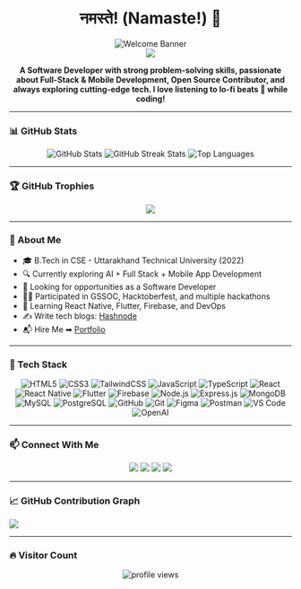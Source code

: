 <!-- HEADER -->
<h1 align="center">नमस्ते! (Namaste!) 🙏</h1>
<p align="center">
  <img src="./gif/header.png" alt="Welcome Banner"/><br>
  <img src="https://capsule-render.vercel.app/api?type=rect&color=gradient&height=2.5"/>
</p>

<p align="center"><b>
  A Software Developer with strong problem-solving skills, passionate about Full-Stack & Mobile Development, Open Source Contributor, and always exploring cutting-edge tech. I love listening to lo-fi beats 🎵 while coding!
</b></p>

---

### 📊 GitHub Stats

<p align="center">
  <img src="https://github-readme-stats.vercel.app/api?username=MehraDevesh2022&show_icons=true&theme=radical" alt="GitHub Stats" />
  <img src="https://github-readme-streak-stats.herokuapp.com/?user=MehraDevesh2022&theme=radical" alt="GitHub Streak Stats"/>
  <img src="https://github-readme-stats.vercel.app/api/top-langs/?username=MehraDevesh2022&layout=compact&theme=radical" alt="Top Languages"/>
</p>

---

### 🏆 GitHub Trophies

<p align="center">
  <img src="https://github-profile-trophy.vercel.app/?username=MehraDevesh2022&theme=gruvbox" />
</p>

---

### 🌱 About Me

- 🎓 B.Tech in CSE - Uttarakhand Technical University (2022)
- 🔍 Currently exploring AI + Full Stack + Mobile App Development
- 💼 Looking for opportunities as a Software Developer
- 👨‍💻 Participated in GSSOC, Hacktoberfest, and multiple hackathons
- 🧠 Learning React Native, Flutter, Firebase, and DevOps
- ✍️ Write tech blogs: [Hashnode](https://iam-dev.hashnode.dev)
- 📬 Hire Me ➡ [Portfolio](http://www.neevotech.com)

---

### 🚀 Tech Stack

<p align="center">

  <!-- Frontend -->
  <img alt="HTML5" src="https://img.shields.io/badge/HTML5-E34F26?style=for-the-badge&logo=html5&logoColor=white" />
  <img alt="CSS3" src="https://img.shields.io/badge/CSS3-1572B6?style=for-the-badge&logo=css3&logoColor=white" />
  <img alt="TailwindCSS" src="https://img.shields.io/badge/Tailwind_CSS-06B6D4?style=for-the-badge&logo=tailwind-css&logoColor=white" />
  <img alt="JavaScript" src="https://img.shields.io/badge/JavaScript-F7DF1E?style=for-the-badge&logo=javascript&logoColor=black" />
  <img alt="TypeScript" src="https://img.shields.io/badge/TypeScript-007ACC?style=for-the-badge&logo=typescript&logoColor=white" />
  <img alt="React" src="https://img.shields.io/badge/React-61DAFB?style=for-the-badge&logo=react&logoColor=black" />

  <!-- Mobile -->
  <img alt="React Native" src="https://img.shields.io/badge/React_Native-20232A?style=for-the-badge&logo=react&logoColor=61DAFB" />
  <img alt="Flutter" src="https://img.shields.io/badge/Flutter-02569B?style=for-the-badge&logo=flutter&logoColor=white" />
  <img alt="Firebase" src="https://img.shields.io/badge/Firebase-FFCA28?style=for-the-badge&logo=firebase&logoColor=black" />

  <!-- Backend -->
  <img alt="Node.js" src="https://img.shields.io/badge/Node.js-339933?style=for-the-badge&logo=node.js&logoColor=white" />
  <img alt="Express.js" src="https://img.shields.io/badge/Express.js-000000?style=for-the-badge&logo=express&logoColor=white" />

  <!-- Database -->
  <img alt="MongoDB" src="https://img.shields.io/badge/MongoDB-47A248?style=for-the-badge&logo=mongodb&logoColor=white" />
  <img alt="MySQL" src="https://img.shields.io/badge/MySQL-005C84?style=for-the-badge&logo=mysql&logoColor=white" />
  <img alt="PostgreSQL" src="https://img.shields.io/badge/PostgreSQL-336791?style=for-the-badge&logo=postgresql&logoColor=white" />

  <!-- Tools -->
  <img alt="GitHub" src="https://img.shields.io/badge/GitHub-181717?style=for-the-badge&logo=github&logoColor=white" />
  <img alt="Git" src="https://img.shields.io/badge/Git-F05032?style=for-the-badge&logo=git&logoColor=white" />
  <img alt="Figma" src="https://img.shields.io/badge/Figma-F24E1E?style=for-the-badge&logo=figma&logoColor=white" />
  <img alt="Postman" src="https://img.shields.io/badge/Postman-FF6C37?style=for-the-badge&logo=postman&logoColor=white" />
  <img alt="VS Code" src="https://img.shields.io/badge/VS_Code-007ACC?style=for-the-badge&logo=visual-studio-code&logoColor=white" />
  <img alt="OpenAI" src="https://img.shields.io/badge/OpenAI-412991?style=for-the-badge&logo=openai&logoColor=white" />
</p>

---

### 📫 Connect With Me

<p align="center">
  <a href="https://github.com/MehraDevesh2022"><img src="https://img.shields.io/badge/GitHub-%23181717.svg?style=for-the-badge&logo=github&logoColor=white"/></a>
  <a href="https://linkedin.com/in/your-link"><img src="https://img.shields.io/badge/LinkedIn-%230077B5.svg?style=for-the-badge&logo=linkedin&logoColor=white"/></a>
  <a href="mailto:yourmail@gmail.com"><img src="https://img.shields.io/badge/Gmail-%231DA1F2.svg?style=for-the-badge&logo=gmail&logoColor=white"/></a>
  <a href="https://iam-dev.hashnode.dev"><img src="https://img.shields.io/badge/Hashnode-2962FF?style=for-the-badge&logo=hashnode&logoColor=white"/></a>
</p>

---

### 📈 GitHub Contribution Graph

<a href="https://github.com/ashutosh00710/github-readme-activity-graph">
  <img src="https://github-readme-activity-graph.vercel.app/graph?username=MehraDevesh2022&theme=rogue" />
</a>

---

### 🔥 Visitor Count

<p align="center">
  <img src="https://komarev.com/ghpvc/?username=MehraDevesh2022&label=Visitors&color=0e75b6&style=flat" alt="profile views" />
</p>
